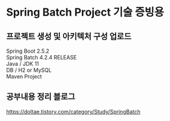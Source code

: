 # Spring Batch Project 기술 증빙용

## 프로젝트 생성 및 아키텍처 구성 업로드</br>
Spring Boot 2.5.2 </br>
Spring Batch 4.2.4 RELEASE </br>
Java / JDK 11 </br>
DB / H2 or MySQL </br>
Maven Project

## 공부내용 정리 블로그</br>
https://doltae.tistory.com/category/Study/SpringBatch



